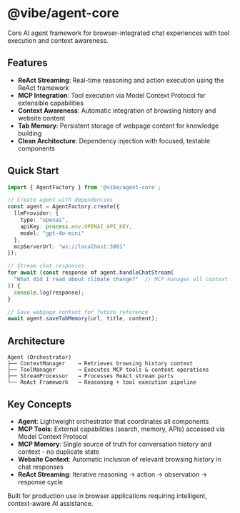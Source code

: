 # @vibe/agent-core

Core AI agent framework for browser-integrated chat experiences with tool execution and context awareness.

## Features

- **ReAct Streaming**: Real-time reasoning and action execution using the ReAct framework
- **MCP Integration**: Tool execution via Model Context Protocol for extensible capabilities  
- **Context Awareness**: Automatic integration of browsing history and website content
- **Tab Memory**: Persistent storage of webpage content for knowledge building
- **Clean Architecture**: Dependency injection with focused, testable components

## Quick Start

```typescript
import { AgentFactory } from '@vibe/agent-core';

// Create agent with dependencies
const agent = AgentFactory.create({
  llmProvider: {
    type: "openai",
    apiKey: process.env.OPENAI_API_KEY,
    model: "gpt-4o-mini"
  },
  mcpServerUrl: "ws://localhost:3001"
});

// Stream chat responses
for await (const response of agent.handleChatStream(
  "What did I read about climate change?"  // MCP manages all context internally
)) {
  console.log(response);
}

// Save webpage content for future reference
await agent.saveTabMemory(url, title, content);
```

## Architecture

```
Agent (Orchestrator)
├── ContextManager    → Retrieves browsing history context
├── ToolManager       → Executes MCP tools & content operations  
├── StreamProcessor   → Processes ReAct stream parts
└── ReAct Framework   → Reasoning + tool execution pipeline
```

## Key Concepts

- **Agent**: Lightweight orchestrator that coordinates all components
- **MCP Tools**: External capabilities (search, memory, APIs) accessed via Model Context Protocol
- **MCP Memory**: Single source of truth for conversation history and context - no duplicate state
- **Website Context**: Automatic inclusion of relevant browsing history in chat responses
- **ReAct Streaming**: Iterative reasoning → action → observation → response cycle

Built for production use in browser applications requiring intelligent, context-aware AI assistance. 